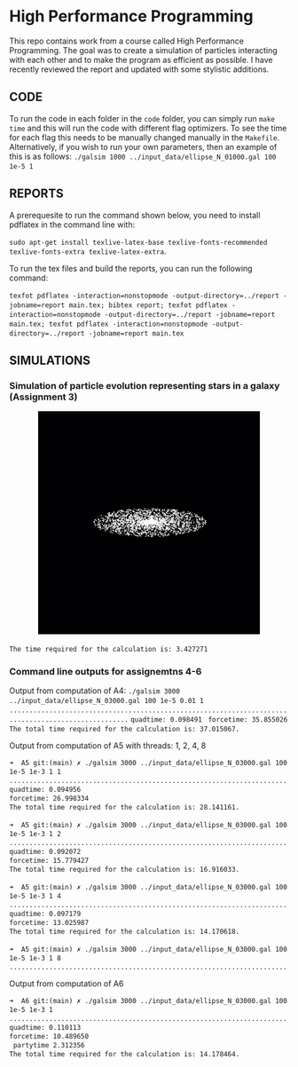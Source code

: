 # High Performance Programming

This repo contains work from a course called High Performance Programming. The goal was to create a simulation of particles interacting with each other and to make the program as efficient as possible. I have recently reviewed the report and updated with some stylistic additions.

## CODE

To run the code in each folder in the `code` folder, you can simply run `make time` and this will run the code with different flag optimizers. To see the time for each flag this needs to be manually changed manually in the `Makefile`. Alternatively, if you wish to run your own parameters, then an example of this is as follows:
`./galsim 1000 ../input_data/ellipse_N_01000.gal 100 1e-5 1`

## REPORTS

A prerequesite to run the command shown below, you need to install pdflatex in the command line with:

`sudo apt-get install texlive-latex-base texlive-fonts-recommended texlive-fonts-extra texlive-latex-extra`.

To run the tex files and build the reports, you can run the following command:

`texfot pdflatex -interaction=nonstopmode -output-directory=../report -jobname=report main.tex; bibtex report; texfot pdflatex -interaction=nonstopmode -output-directory=../report -jobname=report main.tex; texfot pdflatex -interaction=nonstopmode -output-directory=../report -jobname=report main.tex`

## SIMULATIONS

### Simulation of particle evolution representing stars in a galaxy (Assignment 3)
<p align="center">
  <img src="https://github.com/K843Barber/HPP_project/blob/main/images/space.gif" width=400px;>
</p>

`The time required for the calculation is: 3.427271`

### Command line outputs for assignemtns 4-6

Output from computation of A4:
`./galsim 3000 ../input_data/ellipse_N_03000.gal 100 1e-5 0.01 1`
`....................................................................................................`
`quadtime: 0.098491 `
`forcetime: 35.855026 `
`The total time required for the calculation is: 37.015067.`

Output from computation of A5 with threads: 1, 2, 4, 8
```
➜  A5 git:(main) ✗ ./galsim 3000 ../input_data/ellipse_N_03000.gal 100 1e-5 1e-3 1 1
....................................................................................................
quadtime: 0.094956
forcetime: 26.998334
The total time required for the calculation is: 28.141161.

➜  A5 git:(main) ✗ ./galsim 3000 ../input_data/ellipse_N_03000.gal 100 1e-5 1e-3 1 2
....................................................................................................
quadtime: 0.092072
forcetime: 15.779427
The total time required for the calculation is: 16.916033.

➜  A5 git:(main) ✗ ./galsim 3000 ../input_data/ellipse_N_03000.gal 100 1e-5 1e-3 1 4
....................................................................................................
quadtime: 0.097179
forcetime: 13.025987
The total time required for the calculation is: 14.170618.

➜  A5 git:(main) ✗ ./galsim 3000 ../input_data/ellipse_N_03000.gal 100 1e-5 1e-3 1 8
....................................................................................................
```
Output from computation of A6
```
➜  A6 git:(main) ✗ ./galsim 3000 ../input_data/ellipse_N_03000.gal 100 1e-5 1e-3 1
....................................................................................................
quadtime: 0.110113
forcetime: 10.489650
 partytime 2.312356
The total time required for the calculation is: 14.178464.
```
